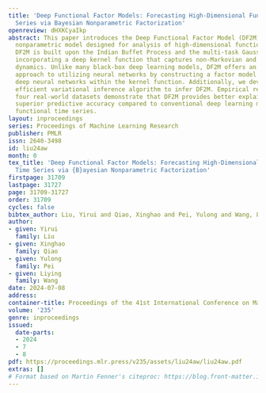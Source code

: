 ```yaml
---
title: 'Deep Functional Factor Models: Forecasting High-Dimensional Functional Time
  Series via Bayesian Nonparametric Factorization'
openreview: dHXKCyaIkp
abstract: This paper introduces the Deep Functional Factor Model (DF2M), a Bayesian
  nonparametric model designed for analysis of high-dimensional functional time series.
  DF2M is built upon the Indian Buffet Process and the multi-task Gaussian Process,
  incorporating a deep kernel function that captures non-Markovian and nonlinear temporal
  dynamics. Unlike many black-box deep learning models, DF2M offers an explainable
  approach to utilizing neural networks by constructing a factor model and integrating
  deep neural networks within the kernel function. Additionally, we develop a computationally
  efficient variational inference algorithm to infer DF2M. Empirical results from
  four real-world datasets demonstrate that DF2M provides better explainability and
  superior predictive accuracy compared to conventional deep learning models for high-dimensional
  functional time series.
layout: inproceedings
series: Proceedings of Machine Learning Research
publisher: PMLR
issn: 2640-3498
id: liu24aw
month: 0
tex_title: 'Deep Functional Factor Models: Forecasting High-Dimensional Functional
  Time Series via {B}ayesian Nonparametric Factorization'
firstpage: 31709
lastpage: 31727
page: 31709-31727
order: 31709
cycles: false
bibtex_author: Liu, Yirui and Qiao, Xinghao and Pei, Yulong and Wang, Liying
author:
- given: Yirui
  family: Liu
- given: Xinghao
  family: Qiao
- given: Yulong
  family: Pei
- given: Liying
  family: Wang
date: 2024-07-08
address:
container-title: Proceedings of the 41st International Conference on Machine Learning
volume: '235'
genre: inproceedings
issued:
  date-parts:
  - 2024
  - 7
  - 8
pdf: https://proceedings.mlr.press/v235/assets/liu24aw/liu24aw.pdf
extras: []
# Format based on Martin Fenner's citeproc: https://blog.front-matter.io/posts/citeproc-yaml-for-bibliographies/
---
```

